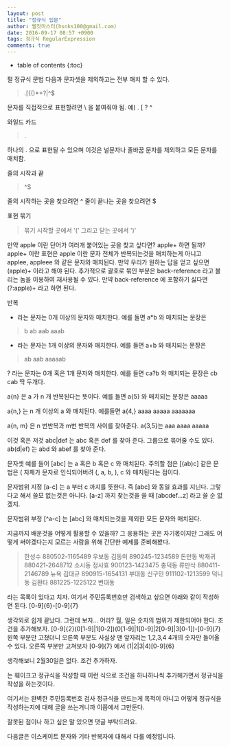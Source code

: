 ```yaml
---
layout: post
title: "정규식 입문"
author: 뻘짓마스터(hsnks100@gmail.com)
date: 2016-09-17 08:57 +0900
tags: 정규식 RegularExpression
comments: true
---
```

* table of contents
{:toc}


펄 정규식 문법
다음과 문자셋을 제외하고는 전부 매치 할 수 있다. 

>.[{()\*+?|^$

문자를 직접적으로 표현할려면 \ 을 붙여줘야 됨.
예) \. \[ \? \^ 


와일드 카드

>.

하나의 . 으로 표현될 수 있으며 이것은 널문자나 줄바꿈 문자를 제외하고 모든 문자를 매치함.

줄의 시작과 끝

>^$

줄의 시작하는 곳을 찾으려면 ^
줄이 끝나는 곳을 찾으려면 $

표현 묶기

>묶기 시작할 곳에서 '(' 그리고 닫는 곳에서 ')'

만약 apple 이란 단어가 여러개 붙어있는 곳을 찾고 싶다면? apple+ 하면 될까?
apple+ 이란 표현은 apple 이란 문자 전체가 반복되는것을 매치하는게 아니고
applee, appleee 와 같은 문자와 매치된다. 만약 우리가 원하는 답을 얻고 싶으면 (apple)+ 이라고 해야 된다.
추가적으로 괄호로 묶인 부분은 back-reference 라고 불리는 놈을 이용하여 재사용될 수 있다.
만약 back-reference 에 포함하기 싫다면 (?:apple)+ 라고 하면 된다.


반복
* 라는 문자는 0개 이상의 문자와 매치한다. 
예를 들면 a*b 와 매치되는 문장은

>b
ab
aab
aaab

+ 라는 문자는 1개 이상의 문자와 매치한다.
예를 들면 a+b 와 매치되는 문장은

>ab 
aab
aaaaab

? 라는 문자는 0개 혹은 1개 문자와 매치한다.
예를 들면 ca?b 와 매치되는 문장은
cb
cab
딱 두개다.

a{n} 은 a 가 n 개 반복된다는 뜻이다.
예를 들면 a{5} 와 매치되는 문장은
aaaaa 

a{n,} 는 n 개 이상의 a 와 매치된다.
예를들면 a{4,}
aaaa
aaaaa
aaaaaaa 

a{n, m} 은 n 번반복과 m번 반복의 사이를 찾아준다.
a{3,5}는
aaa
aaaa
aaaaa

이것 혹은 저것
abc|def 는
abc 혹은 def 를 찾아 준다.
그룹으로 묶어줄 수도 있다. ab(d|ef) 는 abd 와 abef 를 찾아 준다.

문자셋
예를 들어 [abc] 는 a 혹은 b 혹은 c 와 매치된다.
주의할 점은 [(ab)c] 같은 문법은 ( 자체가 문자로 인식되어버려 (, a, b, ), c 와 매치된다는 점이다.

문자범위 지정
[a-c] 는 a 부터 c 까지를 뜻한다. 즉 [abc] 와 동일 효과를 지닌다.
그렇다고 해서 쓸모 없는것은 아니다. [a-z] 까지 찾는것을 쓸 때 [abcdef...z] 라고 쓸 순 없겠지.

문자범위 부정
[^a-c] 는 [abc] 와 매치되는것을 제외한 모든 문자와 매치된다.


지금까지 배운것을 어떻게 활용할 수 있을까? 그 응용하는 곳은 자기몫이지만
그래도 어떻게 써야겠다는지 모르는 사람을 위해 간단한 예제를 준비해봤다.


>한성수 880502-1165489 
우보동
김동미 890245-1234589
돈만동
박재귀 880421-2648712
소시동
정사효 900123-1423475
충덕동
류만삭 880411-2146789
뉴욕
김대규 890915-1654131
부대동
신구민 911102-1213599
덕니동
김환타 881225-1225122
변대동


 라는 목록이 있다고 치자. 여기서 주민등록번호만 검색하고 싶으면 아래와 같이 작성하면 된다.
[0-9]{6}-[0-9]{7} 

생각외로 쉽게 끝났다. 그런데 보자...
어라? 월, 일은 숫자의 범위가 제한되어야 한다. 조건을 추가해보자.
[0-9]{2}(0[1-9]|1[0-2])(0[1-9]|1[0-9]|2[0-9]|3[0-1])-[0-9]{7}
왼쪽 부분만 고쳤더니 오른쪽 부분도 사실상 맨 앞자리는 1,2,3,4 4개의 숫자만 들어올 수 있다.
오른쪽 부분만 고쳐보자
[0-9]{7} 에서 (1|2|3|4)[0-9]{6} 

생각해보니 2월30일은 없다. 조건 추가하자.






는 훼이크고 정규식을 작성할 때 이런 식으로 조건을 하나하나씩 추가해가면서 정규식을 작성을 하는것이다.

여기서는 완벽한 주민등록번호 검사 정규식을 만드는게 목적이 아니고 어떻게 정규식을 작성하는지에 대해 글을 쓰는거니까 이쯤에서 그만둔다. 

잘못된 점이나 하고 싶은 말 있으면 댓글 부탁드려요.


다음글은 이스케이트 문자와 기타 반복자에 대해서 다룰 예정입니다.

